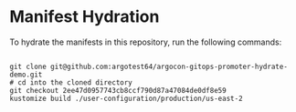 
# Manifest Hydration

To hydrate the manifests in this repository, run the following commands:

```shell

git clone git@github.com:argotest64/argocon-gitops-promoter-hydrate-demo.git
# cd into the cloned directory
git checkout 2ee47d0957743cb8ccf790d87a47084de0df8e59
kustomize build ./user-configuration/production/us-east-2
```